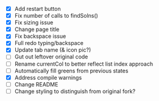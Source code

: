 - [x] Add restart button
- [x] Fix number of calls to findSolns()
- [x] Fix sizing issue
- [x] Change page title
- [x] Fix backspace issue
- [x] Full redo typing/backspace
- [x] Update tab name (& icon pic?)
- [ ] Gut out leftover original code
- [ ] Rename currentCol to better reflect list index approach
- [ ] Automatically fill greens from previous states
- [x] Address compile warnings
- [ ] Change README
- [ ] Change styling to distinguish from original fork?
